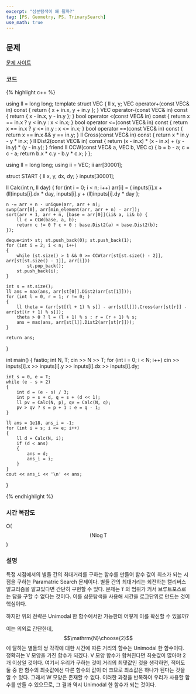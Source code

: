 ```yaml
---
excerpt: "삼분탐색이 왜 될까?"
tag: [PS. Geometry, PS. TrinarySearch]
use_math: true
---
```


## 문제

[문제 사이트](https://www.acmicpc.net/problem/13310)

### 코드

{% highlight c++ %}

using ll = long long;
template<typename ll = long long>
struct VEC {
    ll x, y;
    VEC    operator+(const VEC& in) const { return { x + in.x, y + in.y }; }
    VEC    operator-(const VEC& in) const { return { x - in.x, y - in.y }; }
    bool operator  <(const VEC& in) const { return x == in.x ? y < in.y : x < in.x; }
    bool operator <=(const VEC& in) const { return x == in.x ? y <= in.y : x <= in.x; }
    bool operator ==(const VEC& in) const { return x == in.x && y == in.y; }
    ll Cross(const VEC& in) const { return  x * in.y - y * in.x; }
    ll Dist2(const VEC& in) const {
        return (x - in.x) * (x - in.x) + (y - in.y) * (y - in.y);
    }
    friend ll CCW(const VEC& a, VEC b, VEC c)
    {
        b = b - a;
        c = c - a;
        return  b.x * c.y - b.y * c.x;
    }
};

using ll = long long;
using ii = VEC<ll>;
ii arr[30001];

struct START {
    ll x, y, dx, dy;
} inputs[30001];

ll Calc(int n, ll day)
{
    for (int i = 0; i < n; i++)
        arr[i] = { inputs[i].x + (ll)inputs[i].dx * day, inputs[i].y + (ll)inputs[i].dy * day };

    n -= arr + n - unique(arr, arr + n);
    swap(arr[0], arr[min_element(arr, arr + n) - arr]);
    sort(arr + 1, arr + n, [base = arr[0]](ii& a, ii& b) {
        ll c = CCW(base, a, b);
        return c != 0 ? c > 0 : base.Dist2(a) < base.Dist2(b);
    });

    deque<int> st; st.push_back(0); st.push_back(1);
    for (int i = 2; i < n; i++)
    {
        while (st.size() > 1 && 0 >= CCW(arr[st[st.size() - 2]], arr[st[st.size() - 1]], arr[i]))
            st.pop_back();
        st.push_back(i);
    }

    int s = st.size();
    ll ans = max(ans, arr[st[0]].Dist2(arr[st[1]]));
    for (int l = 0, r = 1; r != 0; )
    {
        ll theta = (arr[st[(l + 1) % s]] - arr[st[l]]).Cross(arr[st[r]] - arr[st[(r + 1) % s]]);
        theta > 0 ? l = (l + 1) % s : r = (r + 1) % s;
        ans = max(ans, arr[st[l]].Dist2(arr[st[r]]));
    }

    return ans;
}

int main()
{
    fastio;
    int N, T;
    cin >> N >> T;
    for (int i = 0; i < N; i++)
        cin >> inputs[i].x >> inputs[i].y >> inputs[i].dx >> inputs[i].dy;

    int s = 0, e = T;
    while (e - s > 2)
    {
        int d = (e - s) / 3;
        int p = s + d, q = s + (d << 1);
        ll pv = Calc(N, p), qv = Calc(N, q);
        pv > qv ? s = p + 1 : e = q - 1;
    }

    ll ans = 1e18, ans_i = -1;
    for (int i = s; i <= e; i++)
    {
        ll d = Calc(N, i);
        if (d < ans)
        {
            ans = d;
            ans_i = i;
        }
    }
    cout << ans_i << '\n' << ans;
}

{% endhighlight %}


### 시간 복잡도

O($$(\mathrm{N} \log{\mathrm{T}} $$)

### 설명

특정 시점에서의 별들 간의 최대거리를 구하는 함수를 만들어 함수 값이 최소가 되는 시점을 구하는 Paramatric Search 문제이다. 별들 간의 최대거리는 회전하는 캘리버스 알고리즘을 알고있다면 간단히 구현할 수 있다. 문제는 ```T``` 의 범위가 커서 브루트포스로는 답을 구할 수 없다는 것이다. 이를 삼분탐색을 사용해 시간을 로그단위로 만드는 것이 핵심이다. 

하지만 위의 전략은 Unimodal 한 함수에서만 가능한데 어떻게 이를 확신할 수 있을까?  

이는 의외로 간단한데, $$\mathrm{N}\choose{2}$$ 에 달하는 별들의 쌍 각각에 대한 시간에 따른 거리의 함수는 Unimodal 한 함수이다. 정확히는 V 모양을 가진 함수가 되겠다. V 모양 함수가 합쳐진다면 최솟값이 많아야 2개 이상일 것이다. 여기서 우리가 구하는 것이 거리의 최댓값인 것을 생각하면, 적어도 둘 중 한 함수의 최솟값에선 다른 함수의 값이 더 크므로 최소값은 하나가 된다는 것을 알 수 있다. 그래서 W 모양은 존재할 수 없다. 이러한 과정을 반복하여 우리가 사용할 함수를 만들 수 있으므로, 그 결과 역시 Unimodal 한 함수가 되는 것이다.  


